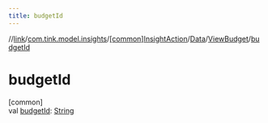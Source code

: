 ```yaml
---
title: budgetId
---
```

//[link](../../../../../index.html)/[com.tink.model.insights](../../../index.html)/[[common]InsightAction](../../index.html)/[Data](../index.html)/[ViewBudget](index.html)/[budgetId](budget-id.html)



# budgetId



[common]\
val [budgetId](budget-id.html): [String](https://kotlinlang.org/api/latest/jvm/stdlib/kotlin/-string/index.html)




